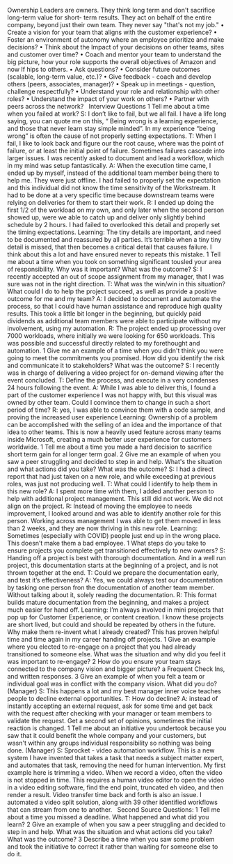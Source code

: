 Ownership
Leaders are owners. They think long term and don't sacrifice long-term value for short-
term results. They act on behalf of the entire company, beyond just their own team.
They never say "that's not my job."
•	Create a vision for your team that aligns with the customer experience?
•	Foster an environment of autonomy where an employee prioritize and make decisions?
•	Think about the Impact of your decisions on other teams, sites and customer over time?
•	Coach and mentor your team to understand the big picture, how your role supports the overall objectives of Amazon and now If hips to others.
•	Ask questions?
•	Consider future outcomes (scalable, long-term value, etc.)?
•	Give feedback - coach and develop others (peers, associates, manager)?
•	Speak up in meetings - question, challenge respectfully?
•	Understand your role and relationship with other roles?
•	Understand the impact of your work on others?
•	Partner with peers across the network?
 
Interview Questions
1	Tell me about a time when you failed at work?
S: I don’t like to fail, but we all fail. I have a life long saying, you can quote me on this, “ Being wrong is a learning experience, and those that never learn stay simple minded”. In my experience “being wrong” is often the cause of not properly setting expectations.
T: When I fail, I like to look back and figure our the root cause, where was the point of failure, or at least the initial point of failure. Sometimes failures cascade into larger issues. I was recently asked to document and lead a workflow, which in my mind was setup fantastically.
A: When the execution time came, I ended up by myself, instead of the additional team member being there to help me. They were just offline. I had failed to properly set the expectation and this individual did not know the time sensitivity of the Workstream. It had to be done at a very specific time because downstream teams were relying on deliveries for them to start their work.
R: I ended up doing the first 1/2 of the workload on my own, and only later when the second person showed up, were we able to catch up and deliver only slightly behind schedule by 2 hours. I had failed to overlooked this detail and properly set the timing expectations.
Learning: The tiny details are important, and need to be documented and reassured by all parties. It’s terrible when a tiny tiny detail is missed, that then becomes a critical detail that causes failure. I think about this a lot and have ensured never to repeats this mistake.
1	Tell me about a time when you took on something significant tousled your area of responsibility. Why was it important? What was the outcome?
S: I recently accepted an out of scope assignment from my manager, that I was sure was not in the right direction.
T: What was the win/win in this situation? What could I do to help the project succeed, as well as provide a positive outcome for me and my team?
A: I decided to document and automate the process, so that I could have human assistance and reproduce high quality results. This took a little bit longer in the beginning, but quickly paid dividends as additional team members were able to participate without my involvement, using my automation.
R: The project ended up processing over 7000 workloads, where initially we were looking for 650 workloads. This was possible and successful directly related to my forethought and automation.
1	Give me an example of a time when you didn't think you were going to meet the commitments you promised. How did you identify the risk and communicate it to stakeholders? What was the outcome?
S: I recently was in charge of delivering a video project for on-demand viewing after the event concluded.
T: Define the process, and execute in a very condenses 24 hours following the event.
A: While I was able to deliver this, I found a part of the customer experience I was not happy with, but this visual was owned by other team. Could I convince them to change in such a short period of time?
R: yes, I was able to convince them with a code sample, and proving the increased user experience
Learning: Ownership of a problem can be accomplished with the selling of an idea and the importance of that idea to other teams. This is now a heavily used feature across many teams inside Microsoft, creating a much better user experience for customers worldwide.
1	Tell me about a time you made a hard decision to sacrifice short term gain for al longer term goal.
2	Give me an example of when you saw a peer struggling and decided to step in and help. What's the situation and what actions did you take? What was the outcome?
S: I had a direct report that had just taken on a new role, and while exceeding at previous roles, was just not producing well.
T: What could I identify to help them in this new role?
A: I spent more time with them, I added another person to help with additional project management. This still did not work. We did not align on the project.
R: Instead of moving the employee to needs improvement, I looked around and was able to identify another role for this person. Working across management I was able to get them moved in less than 2 weeks, and they are now thriving in this new role.
Learning: Sometimes (especially with COVID) people just end up in the wrong place. This doesn’t make them a bad employee.
1	What steps do you take to ensure projects you complete get transitioned effectively to new owners?
S: Handing off a project is best with thorough documentation. And in a well run project, this documentation starts at the beginning of a project, and is not thrown together at the end.
T: Could we prepare the documentation early, and test it’s effectiveness?
A: Yes, we could always test our documentation by tasking one person fron the documentation of another team member. Without talking about it, solely reading the documentation.
R: This format builds mature documentation from the beginning, and makes a project much easier for hand off.
Learning: I’m always involved in mini projects that pop up for Customer Experience, or content creation. I know these projects are short lived, but could and should be repeated by others in the future. Why make them re-invent what I already created? This has proven helpful time and time again in my career handing off projects.
1	Give an example where you elected to re-engage on a project that you had already transitioned to someone else. What was the situation and why did you feel it was important to re-engage?
2	How do you ensure your team stays connected to the company vision and bigger picture?
a	Frequent Check Ins, and written responses.
3	Give an example of when you felt a team or individual goal was in conflict with the company vision. What did you do? (Manager)
S: This happens a lot and my best manager inner voice teaches people to decline external opportunities.
T: How do decline?
A: instead of instantly accepting an external request, ask for some time and get back with the request after checking with your manager or team members to validate the request. Get a second set of opinions, sometimes the initial reaction is changed.
1	Tell me about an initiative you undertook because you saw that it could benefit the whole company and your customers, but wasn't within any groups individual responsibility so nothing was being done. (Manager)
S: Sprocket - video automation workflow. This is a new system I have invented that takes a task that needs a subject matter expert, and automates that task, removing the need for human intervention. My first example here is trimming a video. When we record a video, often the video is not stopped in time. This requires a human video editor to open the video in a video editing software, find the end point, truncated eh video, and then render a result. Video transfer time back and forth is also an issue. I automated a video split solution, along with 39 other identified workflows that can stream from one to another.
 
Second Source Questions:
1	Tell me about a time you missed a deadline. What happened and what did you learn?
2	Give an example of when you saw a peer struggling and decided to step in and help. What was the situation and what actions did you take? What was the outcome?
3	Describe a time when you saw some problem and took the initiative to correct it rather than waiting for someone else to do it.
